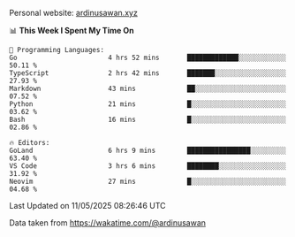 Personal website: [ardinusawan.xyz](https://ardinusawan.xyz)

<!--START_SECTION:waka-->
📊 **This Week I Spent My Time On** 

```text
💬 Programming Languages: 
Go                       4 hrs 52 mins       █████████████░░░░░░░░░░░░   50.11 % 
TypeScript               2 hrs 42 mins       ███████░░░░░░░░░░░░░░░░░░   27.93 % 
Markdown                 43 mins             ██░░░░░░░░░░░░░░░░░░░░░░░   07.52 % 
Python                   21 mins             █░░░░░░░░░░░░░░░░░░░░░░░░   03.62 % 
Bash                     16 mins             █░░░░░░░░░░░░░░░░░░░░░░░░   02.86 % 

🔥 Editors: 
GoLand                   6 hrs 9 mins        ████████████████░░░░░░░░░   63.40 % 
VS Code                  3 hrs 6 mins        ████████░░░░░░░░░░░░░░░░░   31.92 % 
Neovim                   27 mins             █░░░░░░░░░░░░░░░░░░░░░░░░   04.68 % 
```


 Last Updated on 11/05/2025 08:26:46 UTC
<!--END_SECTION:waka-->
Data taken from https://wakatime.com/@ardinusawan

